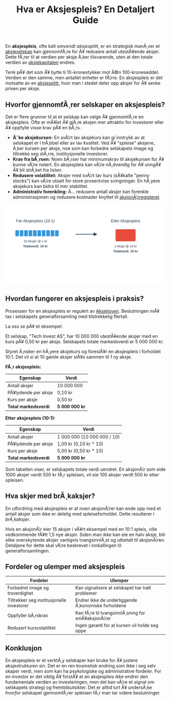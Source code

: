 ﻿---
title: "Hva er Aksjespleis? En Detaljert Guide"
meta_title: "Hva er Aksjespleis? En Detaljert Guide"
meta_description: 'En **aksjespleis**, ofte kalt *omvendt aksjesplitt*, er en strategisk manÃ¸ver et [aksjeselskap](/blogs/regnskap/hva-er-et-aksjeselskap "Hva er et aksjeselskap?...'
slug: hva-er-aksjespleis
type: blog
layout: pages/single
---

En **aksjespleis**, ofte kalt *omvendt aksjesplitt*, er en strategisk manÃ¸ver et [aksjeselskap](/blogs/regnskap/hva-er-et-aksjeselskap "Hva er et aksjeselskap?") kan gjennomfÃ¸re for Ã¥ redusere antall utestÃ¥ende aksjer. Dette fÃ¸rer til at verdien per aksje Ã¸ker tilsvarende, uten at den totale verdien av [aksjekapitalen](/blogs/regnskap/hva-er-aksjekapital "Hva er aksjekapital?") endres.

Tenk pÃ¥ det som Ã¥ bytte ti 10-kronestykker mot Ã©n 100-kroneseddel. Verdien er den samme, men antallet enheter er fÃ¦rre. En aksjespleis er det motsatte av en [aksjesplitt](/blogs/regnskap/hva-er-aksjesplitt "Hva er en Aksjesplitt? En Komplett Guide"), hvor man i stedet deler opp aksjer for Ã¥ senke prisen per aksje.

## Hvorfor gjennomfÃ¸rer selskaper en aksjespleis?

Det er flere grunner til at et selskap kan velge Ã¥ gjennomfÃ¸re en aksjespleis. Ofte er mÃ¥let Ã¥ gjÃ¸re aksjen mer attraktiv for investorer eller Ã¥ oppfylle visse krav pÃ¥ en bÃ¸rs.

*   **Ã˜ke aksjekursen:** En svÃ¦rt lav aksjekurs kan gi inntrykk av at selskapet er i trÃ¸bbel eller av lav kvalitet. Ved Ã¥ "spleise" aksjene, Ã¸ker kursen per aksje, noe som kan forbedre selskapets image og tiltrekke seg stÃ¸rre, institusjonelle investorer.
*   **Krav fra bÃ¸rsen:** Noen bÃ¸rser har minimumskrav til aksjekursen for Ã¥ kunne vÃ¦re notert. En aksjespleis kan vÃ¦re nÃ¸dvendig for Ã¥ unngÃ¥ Ã¥ bli strÃ¸ket fra listen.
*   **Redusere volatilitet:** Aksjer med svÃ¦rt lav kurs (sÃ¥kalte "penny stocks") kan vÃ¦re utsatt for store prosentvise svingninger. En hÃ¸yere aksjekurs kan bidra til mer stabilitet.
*   **Administrativ forenkling:** Ã… redusere antall aksjer kan forenkle administrasjonen og redusere kostnader knyttet til [aksjonÃ¦rregisteret](/blogs/regnskap/hva-er-aksjonaerregisteret "Hva er AksjonÃ¦rregisteret?").

![Illustrasjon som viser prosessen av en aksjespleis](aksjespleis-prosess.svg)

## Hvordan fungerer en aksjespleis i praksis?

Prosessen for en aksjespleis er regulert av [Aksjeloven](/blogs/regnskap/hva-er-aksjeloven "Les mer om Aksjeloven"). Beslutningen mÃ¥ tas i selskapets generalforsamling med tilstrekkelig flertall.

La oss se pÃ¥ et eksempel:

Et selskap, "Tech Invest AS", har 10 000 000 utestÃ¥ende aksjer med en kurs pÃ¥ 0,50 kr per aksje. Selskapets totale markedsverdi er 5 000 000 kr.

Styret Ã¸nsker en hÃ¸yere aksjekurs og foreslÃ¥r en aksjespleis i forholdet 10:1. Det vil si at 10 gamle aksjer slÃ¥s sammen til 1 ny aksje.

**FÃ¸r aksjespleis:**

| Egenskap | Verdi |
| --- | --- |
| Antall aksjer | 10 000 000 |
| PÃ¥lydende per aksje | 0,10 kr |
| Kurs per aksje | 0,50 kr |
| **Total markedsverdi** | **5 000 000 kr** |

**Etter aksjespleis (10:1):**

| Egenskap | Verdi |
| --- | --- |
| Antall aksjer | 1 000 000 (10 000 000 / 10) |
| PÃ¥lydende per aksje | 1,00 kr (0,10 kr * 10) |
| Kurs per aksje | 5,00 kr (0,50 kr * 10) |
| **Total markedsverdi** | **5 000 000 kr** |

Som tabellen viser, er selskapets totale verdi uendret. En aksjonÃ¦r som eide 1000 aksjer verdt 500 kr fÃ¸r spleisen, vil eie 100 aksjer verdt 500 kr etter spleisen.

## Hva skjer med brÃ¸kaksjer?

En utfordring med aksjespleis er at noen aksjonÃ¦rer kan ende opp med et antall aksjer som ikke er delelig med spleiseforholdet. Dette resulterer i *brÃ¸kaksjer*.

Hvis en aksjonÃ¦r eier 15 aksjer i vÃ¥rt eksempel med en 10:1 spleis, ville vedkommende fÃ¥tt 1,5 nye aksjer. Siden man ikke kan eie en halv aksje, blir slike overskytende aksjer vanligvis tvangsinnlÃ¸st og utbetalt til aksjonÃ¦ren. Detaljene for dette skal vÃ¦re beskrevet i innkallingen til generalforsamlingen.

## Fordeler og ulemper med aksjespleis

| Fordeler | Ulemper |
| --- | --- |
| Forbedret image og troverdighet | Kan signalisere at selskapet har hatt problemer |
| Tiltrekker seg institusjonelle investorer | Endrer ikke de underliggende Ã¸konomiske forholdene |
| Oppfyller bÃ¸rskrav | Kan fÃ¸re til tvangsinnlÃ¸sning for smÃ¥aksjonÃ¦rer |
| Redusert kursvolatilitet | Ingen garanti for at kursen vil holde seg oppe |

## Konklusjon

En aksjespleis er et verktÃ¸y selskaper kan bruke for Ã¥ justere aksjestrukturen sin. Det er en ren kosmetisk endring som ikke i seg selv skaper verdi, men som kan ha psykologiske og administrative fordeler. For en investor er det viktig Ã¥ forstÃ¥ at en aksjespleis ikke endrer den fundamentale verdien av investeringen, men det kan vÃ¦re et signal om selskapets strategi og fremtidsutsikter. Det er alltid lurt Ã¥ undersÃ¸ke *hvorfor* selskapet gjennomfÃ¸rer spleisen fÃ¸r man tar videre beslutninger.

